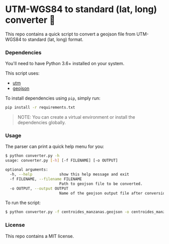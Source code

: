 # UTM-WGS84 to standard (lat, long) converter 📍

This repo contains a quick script to convert a geojson file from UTM-WGS84 to standard (lat, long) format.


### Dependencies

You'll need to have Python 3.6+ installed on your system.

This script uses:
- [utm](https://github.com/Turbo87/utm)
- [geojson](https://github.com/jazzband/geojson)

To install dependencies using `pip`, simply run:

```bash
pip install -r requirements.txt
```

> NOTE: You can create a virtual environment or install the dependencies globally.


### Usage

The parser can print a quick help menu for you:

```bash
$ python converter.py -h
usage: converter.py [-h] [-f FILENAME] [-o OUTPUT]

optional arguments:
  -h, --help            show this help message and exit
  -f FILENAME, --filename FILENAME
                        Path to geojson file to be converted.
  -o OUTPUT, --output OUTPUT
                        Name of the geojson output file after conversion.
```

To run the script:

```bash
$ python converter.py -f centroides_manzanas.geojson -o centroides_manzanas_converted.geojson
```


### License

This repo contains a MIT license.

